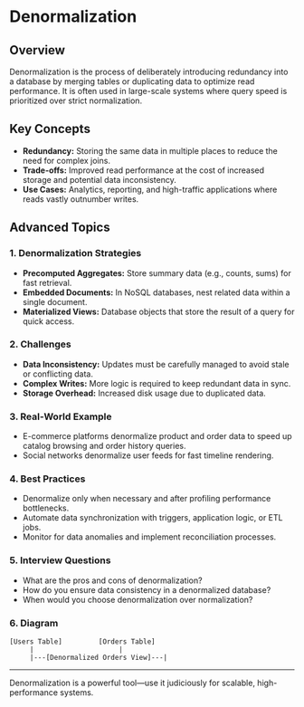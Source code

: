 # Denormalization

## Overview
Denormalization is the process of deliberately introducing redundancy into a database by merging tables or duplicating data to optimize read performance. It is often used in large-scale systems where query speed is prioritized over strict normalization.

## Key Concepts
- **Redundancy:** Storing the same data in multiple places to reduce the need for complex joins.
- **Trade-offs:** Improved read performance at the cost of increased storage and potential data inconsistency.
- **Use Cases:** Analytics, reporting, and high-traffic applications where reads vastly outnumber writes.

## Advanced Topics
### 1. Denormalization Strategies
- **Precomputed Aggregates:** Store summary data (e.g., counts, sums) for fast retrieval.
- **Embedded Documents:** In NoSQL databases, nest related data within a single document.
- **Materialized Views:** Database objects that store the result of a query for quick access.

### 2. Challenges
- **Data Inconsistency:** Updates must be carefully managed to avoid stale or conflicting data.
- **Complex Writes:** More logic is required to keep redundant data in sync.
- **Storage Overhead:** Increased disk usage due to duplicated data.

### 3. Real-World Example
- E-commerce platforms denormalize product and order data to speed up catalog browsing and order history queries.
- Social networks denormalize user feeds for fast timeline rendering.

### 4. Best Practices
- Denormalize only when necessary and after profiling performance bottlenecks.
- Automate data synchronization with triggers, application logic, or ETL jobs.
- Monitor for data anomalies and implement reconciliation processes.

### 5. Interview Questions
- What are the pros and cons of denormalization?
- How do you ensure data consistency in a denormalized database?
- When would you choose denormalization over normalization?

### 6. Diagram
```
[Users Table]         [Orders Table]
     |                     |
     |---[Denormalized Orders View]---|
```

---
Denormalization is a powerful tool—use it judiciously for scalable, high-performance systems.